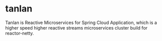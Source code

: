 # tanlan
Tanlan is Reactive Microservices for Spring Cloud Application, which is a higher speed higher reactive streams microservices cluster build for reactor-netty.
